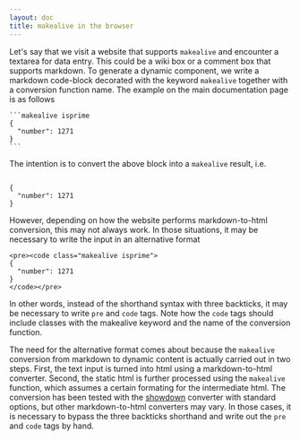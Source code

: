 ```yaml
---
layout: doc
title: makealive in the browser
---
```


Let\'s say that we visit a website that supports `makealive` and encounter a textarea
for data entry. This could be a wiki box or a comment box that supports markdown. 
To generate a dynamic component, we write a markdown code-block decorated
with the keyword `makealive` together with a conversion function name. The example
on the main documentation page is as follows

<pre><code>```makealive isprime 
{
  "number": 1271
}
```
</code></pre>

The intention is to convert the above block into a `makealive` result, i.e.

<pre><code class="makealive isprime">
{
  "number": 1271
}
</code></pre>

However, depending on how the website performs markdown-to-html conversion, 
this may not always work. In those situations, it may be necessary to write the 
input in an alternative format 

<pre><code>&lt;pre&gt;&lt;code class="makealive isprime"&gt;
{
  "number": 1271
}
&lt;/code&gt;&lt;/pre&gt;
</code></pre>

In other words, instead of the shorthand syntax with three backticks, it may be necessary 
to write `pre` and `code` tags. Note how the `code` tags should include classes with
the makealive keyword and the name of the conversion function.

The need for the alternative format comes about because the `makealive` conversion
from markdown to dynamic content is actually carried out in two steps. First, the 
text input is turned into html using a markdown-to-html converter. Second, the static
html is further processed using the `makealive` function, which assumes a certain 
formating for the intermediate html. The conversion has been tested with the 
[showdown](https://github.com/showdownjs/showdown) converter with standard options, 
but other markdown-to-html converters may vary. In those cases, it is necessary to
bypass the three backticks shorthand and write out the `pre` and `code` tags by hand.



